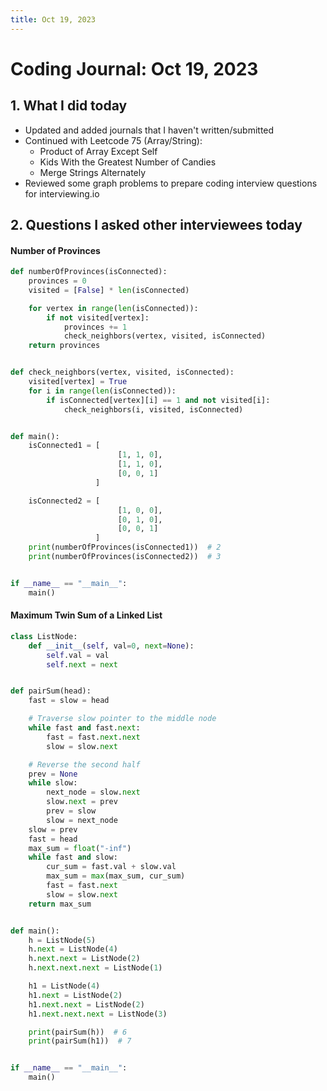 ```yaml
---
title: Oct 19, 2023
---
```

# Coding Journal: Oct 19, 2023

## 1. What I did today
- Updated and added journals that I haven't written/submitted
- Continued with Leetcode 75 (Array/String):
    - Product of Array Except Self
    - Kids With the Greatest Number of Candies
    - Merge Strings Alternately
- Reviewed some graph problems to prepare coding interview questions for interviewing.io

## 2. Questions I asked other interviewees today

#### Number of Provinces

```python
def numberOfProvinces(isConnected):
    provinces = 0
    visited = [False] * len(isConnected)

    for vertex in range(len(isConnected)):
        if not visited[vertex]:
            provinces += 1
            check_neighbors(vertex, visited, isConnected)
    return provinces


def check_neighbors(vertex, visited, isConnected):
    visited[vertex] = True
    for i in range(len(isConnected)):
        if isConnected[vertex][i] == 1 and not visited[i]:
            check_neighbors(i, visited, isConnected)


def main():
    isConnected1 = [
                        [1, 1, 0],
                        [1, 1, 0],
                        [0, 0, 1]
                   ]

    isConnected2 = [
                        [1, 0, 0],
                        [0, 1, 0],
                        [0, 0, 1]
                   ]
    print(numberOfProvinces(isConnected1))  # 2
    print(numberOfProvinces(isConnected2))  # 3


if __name__ == "__main__":
    main()

```

#### Maximum Twin Sum of a Linked List

```python
class ListNode:
    def __init__(self, val=0, next=None):
        self.val = val
        self.next = next


def pairSum(head):
    fast = slow = head

    # Traverse slow pointer to the middle node
    while fast and fast.next:
        fast = fast.next.next
        slow = slow.next

    # Reverse the second half
    prev = None
    while slow:
        next_node = slow.next
        slow.next = prev
        prev = slow
        slow = next_node
    slow = prev
    fast = head
    max_sum = float("-inf")
    while fast and slow:
        cur_sum = fast.val + slow.val
        max_sum = max(max_sum, cur_sum)
        fast = fast.next
        slow = slow.next
    return max_sum


def main():
    h = ListNode(5)
    h.next = ListNode(4)
    h.next.next = ListNode(2)
    h.next.next.next = ListNode(1)

    h1 = ListNode(4)
    h1.next = ListNode(2)
    h1.next.next = ListNode(2)
    h1.next.next.next = ListNode(3)

    print(pairSum(h))  # 6
    print(pairSum(h1))  # 7


if __name__ == "__main__":
    main()

```
